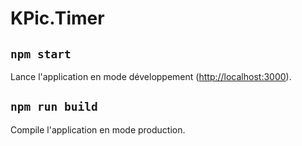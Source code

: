 # KPic.Timer

## `npm start`

Lance l'application en mode développement ([http://localhost:3000](http://localhost:3000)).

## `npm run build`

Compile l'application en mode production.
